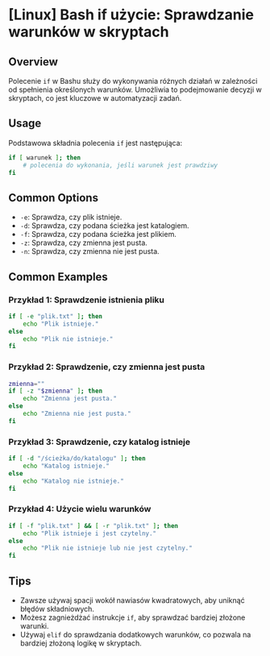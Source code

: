 # [Linux] Bash if użycie: Sprawdzanie warunków w skryptach

## Overview
Polecenie `if` w Bashu służy do wykonywania różnych działań w zależności od spełnienia określonych warunków. Umożliwia to podejmowanie decyzji w skryptach, co jest kluczowe w automatyzacji zadań.

## Usage
Podstawowa składnia polecenia `if` jest następująca:

```bash
if [ warunek ]; then
    # polecenia do wykonania, jeśli warunek jest prawdziwy
fi
```

## Common Options
- `-e`: Sprawdza, czy plik istnieje.
- `-d`: Sprawdza, czy podana ścieżka jest katalogiem.
- `-f`: Sprawdza, czy podana ścieżka jest plikiem.
- `-z`: Sprawdza, czy zmienna jest pusta.
- `-n`: Sprawdza, czy zmienna nie jest pusta.

## Common Examples

### Przykład 1: Sprawdzenie istnienia pliku
```bash
if [ -e "plik.txt" ]; then
    echo "Plik istnieje."
else
    echo "Plik nie istnieje."
fi
```

### Przykład 2: Sprawdzenie, czy zmienna jest pusta
```bash
zmienna=""
if [ -z "$zmienna" ]; then
    echo "Zmienna jest pusta."
else
    echo "Zmienna nie jest pusta."
fi
```

### Przykład 3: Sprawdzenie, czy katalog istnieje
```bash
if [ -d "/ścieżka/do/katalogu" ]; then
    echo "Katalog istnieje."
else
    echo "Katalog nie istnieje."
fi
```

### Przykład 4: Użycie wielu warunków
```bash
if [ -f "plik.txt" ] && [ -r "plik.txt" ]; then
    echo "Plik istnieje i jest czytelny."
else
    echo "Plik nie istnieje lub nie jest czytelny."
fi
```

## Tips
- Zawsze używaj spacji wokół nawiasów kwadratowych, aby uniknąć błędów składniowych.
- Możesz zagnieżdżać instrukcje `if`, aby sprawdzać bardziej złożone warunki.
- Używaj `elif` do sprawdzania dodatkowych warunków, co pozwala na bardziej złożoną logikę w skryptach.